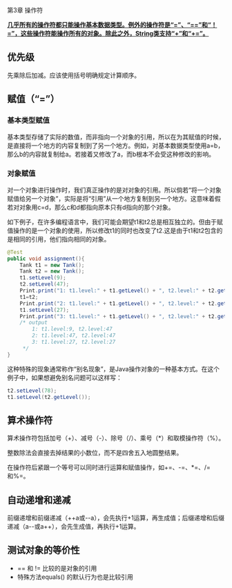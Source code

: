 第3章 操作符

**<u>几乎所有的操作符都只能操作基本数据类型。例外的操作符是“=”、“==”和“！=”，这些操作符能操作所有的对象。除此之外，String类支持“+”和“+=”。</u>**

## 优先级

先乘除后加减。应该使用括号明确规定计算顺序。

## 赋值（“=”）

### 基本类型赋值

基本类型存储了实际的数值，而非指向一个对象的引用，所以在为其赋值的时候，是直接将一个地方的内容复制到了另一个地方。例如，对基本数据类型使用a=b，那么b的内容就复制给a。若接着又修改了a，而b根本不会受这种修改的影响。

### 对象赋值

对一个对象进行操作时，我们真正操作的是对对象的引用。所以倘若“将一个对象赋值给另一个对象”，实际是将“引用”从一个地方复制到另一个地方。这意味着假若对对象用c=d，那么c和d都指向原本只有d指向的那个对象。

如下例子，在许多编程语言中，我们可能会期望t1和t2总是相互独立的。但由于赋值操作的是一个对象的使用，所以修改t1的同时也改变了t2.这是由于t1和t2包含的是相同的引用，他们指向相同的对象。

```java
@Test
public void assignment(){
    Tank t1 = new Tank();
    Tank t2 = new Tank();
    t1.setLevel(9);
    t2.setLevel(47);
    Print.print("1: t1.level:" + t1.getLevel() + ", t2.level:" + t2.getLevel());
    t1=t2;
    Print.print("2: t1.level:" + t1.getLevel() + ", t2.level:" + t2.getLevel());
    t1.setLevel(27);
    Print.print("3: t1.level:" + t1.getLevel() + ", t2.level:" + t2.getLevel());
    /* output
        1: t1.level:9, t2.level:47
        2: t1.level:47, t2.level:47
        3: t1.level:27, t2.level:27
     */
}

```

这种特殊的现象通常称作“别名现象”，是Java操作对象的一种基本方式。在这个例子中，如果想避免别名问题可以这样写：

```java
t2.setLevel(78);
t1.setLevel(t2.getLevel());

```

## 算术操作符

算术操作符包括加号（+）、减号（-）、除号（/）、乘号（\*）和取模操作符（%）。

整数除法会直接去掉结果的小数位，而不是四舍五入地圆整结果。

在操作符后紧跟一个等号可以同时进行运算和赋值操作，如+=、-=、*=、/=和%=。

## 自动递增和递减

前缀递增和前缀递减（++a或--a），会先执行+1运算，再生成值；后缀递增和后缀递减（a--或a++），会先生成值，再执行+1运算。

## 测试对象的等价性

+ == 和 != 比较的是对象的引用
+ 特殊方法equals() 的默认行为也是比较引用







